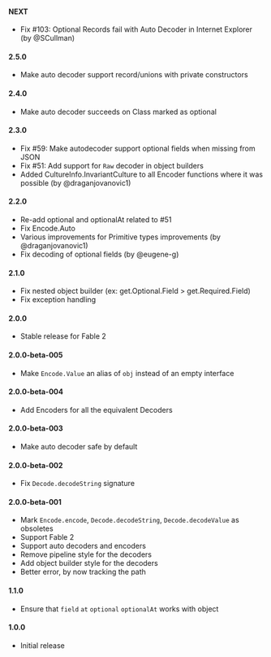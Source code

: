 #### NEXT

* Fix #103: Optional Records fail with Auto Decoder in Internet Explorer (by @SCullman)

#### 2.5.0

* Make auto decoder support record/unions with private constructors

#### 2.4.0

* Make auto decoder succeeds on Class marked as optional

#### 2.3.0

* Fix #59: Make autodecoder support optional fields when missing from JSON
* Fix #51: Add support for `Raw` decoder in object builders
* Added CultureInfo.InvariantCulture to all Encoder functions where it was possible (by @draganjovanovic1)

#### 2.2.0

* Re-add optional and optionalAt related to #51
* Fix Encode.Auto
* Various improvements for Primitive types improvements  (by @draganjovanovic1)
* Fix decoding of optional fields (by @eugene-g)

#### 2.1.0

* Fix nested object builder (ex: get.Optional.Field > get.Required.Field)
* Fix exception handling

#### 2.0.0

* Stable release for Fable 2

#### 2.0.0-beta-005

* Make `Encode.Value` an alias of `obj` instead of an empty interface

#### 2.0.0-beta-004

* Add Encoders for all the equivalent Decoders

#### 2.0.0-beta-003

* Make auto decoder safe by default

#### 2.0.0-beta-002

* Fix `Decode.decodeString` signature

#### 2.0.0-beta-001

* Mark `Encode.encode`, `Decode.decodeString`, `Decode.decodeValue` as obsoletes
* Support Fable 2
* Support auto decoders and encoders
* Remove pipeline style for the decoders
* Add object builder style for the decoders
* Better error, by now tracking the path

#### 1.1.0

* Ensure that `field` `at` `optional` `optionalAt` works with object

#### 1.0.0

* Initial release
